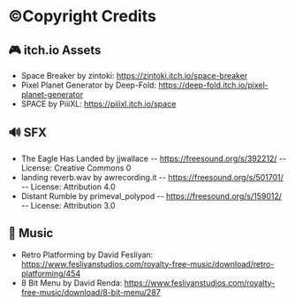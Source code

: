 # ©Copyright Credits

## 🎮 itch.io Assets

- Space Breaker by zintoki: https://zintoki.itch.io/space-breaker
- Pixel Planet Generator by Deep-Fold: https://deep-fold.itch.io/pixel-planet-generator
- SPACE by PiiiXL: https://piiixl.itch.io/space

<!-- ## 🧊 3D Models

...

## 🎨 Images

...

## 🏐 Textures

...

## 🆎 Fonts

... -->

## 🔊 SFX

- The Eagle Has Landed by jjwallace -- https://freesound.org/s/392212/ -- License: Creative Commons 0
- landing reverb.wav by awrecording.it -- https://freesound.org/s/501701/ -- License: Attribution 4.0
- Distant Rumble by primeval_polypod -- https://freesound.org/s/159012/ -- License: Attribution 3.0

## 🎵 Music

- Retro Platforming by David Fesliyan: https://www.fesliyanstudios.com/royalty-free-music/download/retro-platforming/454
- 8 Bit Menu by David Renda: https://www.fesliyanstudios.com/royalty-free-music/download/8-bit-menu/287